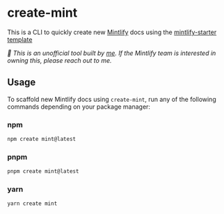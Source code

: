 # create-mint

This is a CLI to quickly create new [Mintlify](https://mintlify.com/) docs using the [mintlify-starter template](https://github.com/mintlify/starter)

_👋 This is an unofficial tool built by [me](https://github.com/WLowe10). If the Mintlify team is interested in owning this, please reach out to me._

## Usage

To scaffold new Mintlify docs using `create-mint`, run any of the following commands depending on your package manager:

### npm

```sh
npm create mint@latest
```

### pnpm

```sh
pnpm create mint@latest
```

### yarn

```sh
yarn create mint
```
